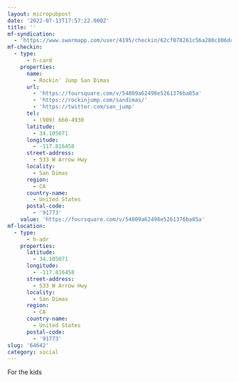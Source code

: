 ```yaml
---
layout: micropubpost
date: '2022-07-13T17:57:22.000Z'
title: ''
mf-syndication:
  - 'https://www.swarmapp.com/user/4195/checkin/62cf078261c56a280c806dc5'
mf-checkin:
  - type:
      - h-card
    properties:
      name:
        - Rockin' Jump San Dimas
      url:
        - 'https://foursquare.com/v/54809a62498e5261376ba85a'
        - 'https://rockinjump.com/sandimas/'
        - 'https://twitter.com/san_jump'
      tel:
        - (909) 660-4930
      latitude:
        - 34.105071
      longitude:
        - -117.816458
      street-address:
        - 533 W Arrow Hwy
      locality:
        - San Dimas
      region:
        - CA
      country-name:
        - United States
      postal-code:
        - '91773'
    value: 'https://foursquare.com/v/54809a62498e5261376ba85a'
mf-location:
  - type:
      - h-adr
    properties:
      latitude:
        - 34.105071
      longitude:
        - -117.816458
      street-address:
        - 533 W Arrow Hwy
      locality:
        - San Dimas
      region:
        - CA
      country-name:
        - United States
      postal-code:
        - '91773'
slug: '64642'
category: social
---
```

For the kids
